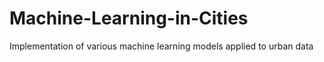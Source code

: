 # Machine-Learning-in-Cities
Implementation of various machine learning models applied to urban data
